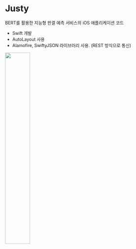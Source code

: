 # Justy
BERT를 활용한 지능형 판결 예측 서비스의 iOS 애플리케이션 코드

- Swift 개발
- AutoLayout 사용
- Alamofire, SwiftyJSON 라이브러리 사용. (REST 방식으로 통신)

<img src="https://user-images.githubusercontent.com/41609708/109913226-e6bbe180-7cf0-11eb-836a-84b481876818.png" width="40%">
